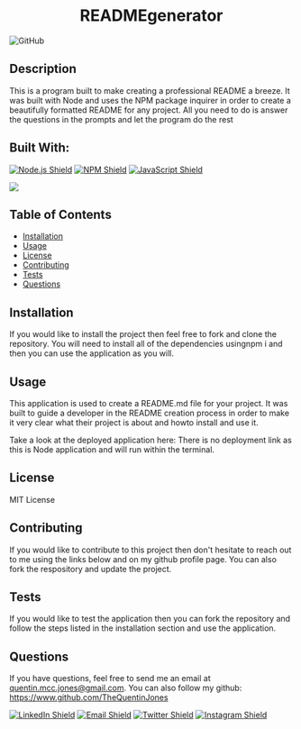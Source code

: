# <h1 align="center">READMEgenerator</h1>

  ![GitHub](https://img.shields.io/github/license/TheQuentinJones/READMEgenerator)

  ## Description
          
  This is a program built to make creating a professional README a breeze. It was built with Node and uses the NPM package inquirer in order to create a beautifully formatted README for any project. All you need to do is answer the questions in the prompts and let the program do the rest 

  ## Built With:

  [![Node.js Shield](https://img.shields.io/badge/Node.js-339933?&style=for-the-badge&logo=node.js&logoColor=white)](https://nodejs.org/en/) [![NPM Shield](https://img.shields.io/badge/NPM-333333?&style=for-the-badge&logo=npm&logoColor=white)](https://www.npmjs.com/) [![JavaScript Shield](https://img.shields.io/badge/JavaScript-F7DF1E?&style=for-the-badge&logo=javascript&logoColor=272727)](https://developer.mozilla.org/en-US/docs/Web/JavaScript)

  ![](https://i.imgur.com/waxVImv.png)
         
  ## Table of Contents

 - [Installation](#installation)
 - [Usage](#usage)
 - [License](#license)
 - [Contributing](#contributing)
 - [Tests](#tests)
 - [Questions](#questions)

  ## Installation

  If you would like to install the project then feel free to fork and clone the repository. You will need to install all of the dependencies usingnpm i and then you can use the application as you will.

  ## Usage

  This application is used to create a README.md file for your project. It was built to guide a developer in the README creation process in order to make it very clear what their project is about and howto install and use it.

  Take a look at the deployed application here: There is no deployment link as this is Node application and will run within the terminal.

  ## License

  MIT License

  ## Contributing

  If you would like to contribute to this project then don't hesitate to reach out to me using the links below and on my github profile page. You can also fork the respository and  update the project.

  ## Tests

  If you would like to test the application then you can fork the repository and follow the steps listed in the installation section and use the application.

  ## Questions

  If you have questions, feel free to send me an email at quentin.mcc.jones@gmail.com.
  You can also follow my github: https://www.github.com/TheQuentinJones
  

  [![LinkedIn Shield](https://img.shields.io/badge/LinkedIn-0A66C2?style=for-the-badge&logo=linkedin&logoColor=white)](https://www.linkedin.com/in/therealtorque/) [![Email Shield](https://img.shields.io/badge/Gmail-EA4335?style=for-the-badge&logo=gmail&logoColor=white)](mailto:quentin.mcc.jones@gmail.com) [![Twitter Shield](https://img.shields.io/badge/Twitter-1DA1F2?style=for-the-badge&logo=twitter&logoColor=white)](https://twitter.com/QueTheRealtor) [![Instagram Shield](https://img.shields.io/badge/Instagram-E4405F?style=for-the-badge&logo=instagram&logoColor=white)](https://www.instagram.com/realtor.que/)
  
  
  
